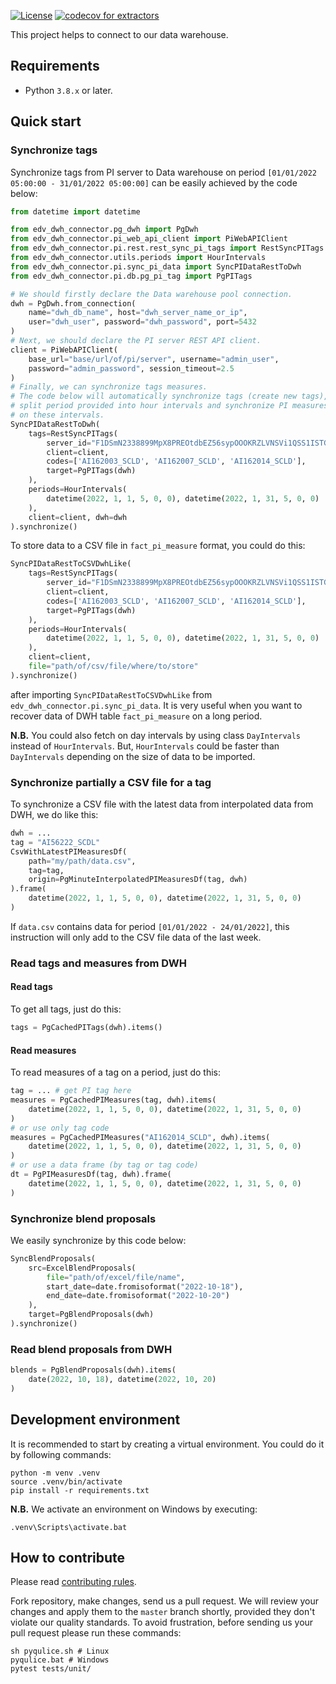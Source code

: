 [![License](https://img.shields.io/badge/license-Endeavour%20Mining-orange.svg)](https://github.com/endeavourmining/edv-dwh-connector/blob/master/LICENSE.txt)
[![codecov for extractors](https://codecov.io/gh/endeavourmining/edv-dwh-connector/branch/master/graph/badge.svg?token=c6I8wFFmZe)](https://codecov.io/gh/endeavourmining/edv-dwh-connector)

This project helps to connect to our data warehouse.

## Requirements

* Python `3.8.x` or later.

## Quick start

### Synchronize tags
Synchronize tags from PI server to Data warehouse on period `[01/01/2022 05:00:00 - 31/01/2022 05:00:00]`
can be easily achieved by the code below:

```python
from datetime import datetime

from edv_dwh_connector.pg_dwh import PgDwh
from edv_dwh_connector.pi_web_api_client import PiWebAPIClient
from edv_dwh_connector.pi.rest.rest_sync_pi_tags import RestSyncPITags
from edv_dwh_connector.utils.periods import HourIntervals
from edv_dwh_connector.pi.sync_pi_data import SyncPIDataRestToDwh
from edv_dwh_connector.pi.db.pg_pi_tag import PgPITags

# We should firstly declare the Data warehouse pool connection.
dwh = PgDwh.from_connection(
    name="dwh_db_name", host="dwh_server_name_or_ip",
    user="dwh_user", password="dwh_password", port=5432
)
# Next, we should declare the PI server REST API client.
client = PiWebAPIClient(
    base_url="base/url/of/pi/server", username="admin_user",
    password="admin_password", session_timeout=2.5
)
# Finally, we can synchronize tags measures.
# The code below will automatically synchronize tags (create new tags),
# split period provided into hour intervals and synchronize PI measures
# on these intervals.
SyncPIDataRestToDwh(
    tags=RestSyncPITags(
        server_id="F1DSmN2338899MpX8PREOtdbEZ56sypOOOKRZLVNSVi1QSS1ISTGt", # Fake server ID
        client=client,
        codes=['AI162003_SCLD', 'AI162007_SCLD', 'AI162014_SCLD'],
        target=PgPITags(dwh)
    ),
    periods=HourIntervals(
        datetime(2022, 1, 1, 5, 0, 0), datetime(2022, 1, 31, 5, 0, 0)
    ),
    client=client, dwh=dwh
).synchronize()
```

To store data to a CSV file in `fact_pi_measure` format, you could do this:
```python
SyncPIDataRestToCSVDwhLike(
    tags=RestSyncPITags(
        server_id="F1DSmN2338899MpX8PREOtdbEZ56sypOOOKRZLVNSVi1QSS1ISTGt", # Fake server ID
        client=client,
        codes=['AI162003_SCLD', 'AI162007_SCLD', 'AI162014_SCLD'],
        target=PgPITags(dwh)
    ),
    periods=HourIntervals(
        datetime(2022, 1, 1, 5, 0, 0), datetime(2022, 1, 31, 5, 0, 0)
    ),
    client=client,
    file="path/of/csv/file/where/to/store"
).synchronize()
```

after importing `SyncPIDataRestToCSVDwhLike` from `edv_dwh_connector.pi.sync_pi_data`.
It is very useful when you want to recover data of DWH table `fact_pi_measure` on a long period.

**N.B.** You could also fetch on day intervals by using class `DayIntervals` instead of `HourIntervals`.
But, `HourIntervals` could be faster than `DayIntervals` depending on the size of data to be imported.

### Synchronize partially a CSV file for a tag
To synchronize a CSV file with the latest data from interpolated data from DWH, we do like this:

```python
dwh = ...
tag = "AI56222_SCDL"
CsvWithLatestPIMeasuresDf(
    path="my/path/data.csv",
    tag=tag,
    origin=PgMinuteInterpolatedPIMeasuresDf(tag, dwh)
).frame(
    datetime(2022, 1, 1, 5, 0, 0), datetime(2022, 1, 31, 5, 0, 0)
)
```

If `data.csv` contains data for period `[01/01/2022 - 24/01/2022]`, this instruction will only add to the CSV file data of the last week.

### Read tags and measures from DWH

#### Read tags

To get all tags, just do this:
```python
tags = PgCachedPITags(dwh).items()
```

#### Read measures
To read measures of a tag on a period, just do this:
```python
tag = ... # get PI tag here
measures = PgCachedPIMeasures(tag, dwh).items(
    datetime(2022, 1, 1, 5, 0, 0), datetime(2022, 1, 31, 5, 0, 0)
)
# or use only tag code
measures = PgCachedPIMeasures("AI162014_SCLD", dwh).items(
    datetime(2022, 1, 1, 5, 0, 0), datetime(2022, 1, 31, 5, 0, 0)
)
# or use a data frame (by tag or tag code)
dt = PgPIMeasuresDf(tag, dwh).frame(
    datetime(2022, 1, 1, 5, 0, 0), datetime(2022, 1, 31, 5, 0, 0)
)
```

### Synchronize blend proposals
We easily synchronize by this code below:

```python
SyncBlendProposals(
    src=ExcelBlendProposals(
        file="path/of/excel/file/name",
        start_date=date.fromisoformat("2022-10-18"),
        end_date=date.fromisoformat("2022-10-20")
    ),
    target=PgBlendProposals(dwh)
).synchronize()
```

### Read blend proposals from DWH

```python
blends = PgBlendProposals(dwh).items(
    date(2022, 10, 18), datetime(2022, 10, 20)
)
```

## Development environment

It is recommended to start by creating a virtual environment. You could do it by following commands:

```shell
python -m venv .venv
source .venv/bin/activate
pip install -r requirements.txt
```

**N.B.** We activate an environment on Windows by executing:
```shell
.venv\Scripts\activate.bat
```

## How to contribute

Please read [contributing rules](https://github.com/endeavourmining/.github/blob/master/CONTRIBUTING.md).

Fork repository, make changes, send us a pull request. We will review
your changes and apply them to the `master` branch shortly, provided
they don't violate our quality standards. To avoid frustration, before
sending us your pull request please run these commands:

```shell
sh pyqulice.sh # Linux
pyqulice.bat # Windows
pytest tests/unit/
```
